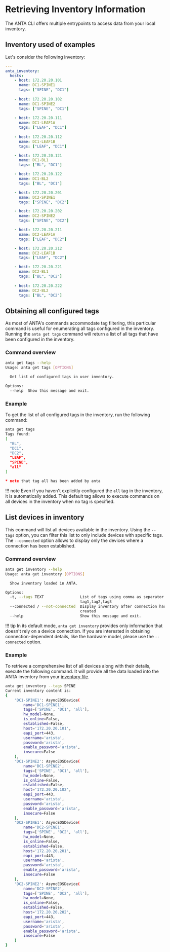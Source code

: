# Retrieving Inventory Information

The ANTA CLI offers multiple entrypoints to access data from your local inventory.

## Inventory used of examples

Let's consider the following inventory:

```yaml
---
anta_inventory:
  hosts:
    - host: 172.20.20.101
      name: DC1-SPINE1
      tags: ["SPINE", "DC1"]
    
    - host: 172.20.20.102
      name: DC1-SPINE2
      tags: ["SPINE", "DC1"]
    
    - host: 172.20.20.111
      name: DC1-LEAF1A
      tags: ["LEAF", "DC1"]
    
    - host: 172.20.20.112
      name: DC1-LEAF1B
      tags: ["LEAF", "DC1"]

    - host: 172.20.20.121
      name: DC1-BL1
      tags: ["BL", "DC1"]

    - host: 172.20.20.122
      name: DC1-BL2
      tags: ["BL", "DC1"]

    - host: 172.20.20.201
      name: DC2-SPINE1
      tags: ["SPINE", "DC2"]

    - host: 172.20.20.202
      name: DC2-SPINE2
      tags: ["SPINE", "DC2"]

    - host: 172.20.20.211
      name: DC2-LEAF1A
      tags: ["LEAF", "DC2"]

    - host: 172.20.20.212
      name: DC2-LEAF1B
      tags: ["LEAF", "DC2"]

    - host: 172.20.20.221
      name: DC2-BL1
      tags: ["BL", "DC2"]
      
    - host: 172.20.20.222
      name: DC2-BL2
      tags: ["BL", "DC2"]
```

## Obtaining all configured tags

As most of ANTA's commands accommodate tag filtering, this particular command is useful for enumerating all tags configured in the inventory. Running the `anta get tags` command will return a list of all tags that have been configured in the inventory.

### Command overview

```bash
anta get tags --help
Usage: anta get tags [OPTIONS]

  Get list of configured tags in user inventory.

Options:
  --help  Show this message and exit.
```

### Example

To get the list of all configured tags in the inventory, run the following command:

```bash
anta get tags
Tags found:
[
  "BL",
  "DC1",
  "DC2",
  "LEAF",
  "SPINE",
  "all"
]

* note that tag all has been added by anta
```

!!! note
    Even if you haven't explicitly configured the `all` tag in the inventory, it is automatically added. This default tag allows to execute commands on all devices in the inventory when no tag is specified.

## List devices in inventory

This command will list all devices available in the inventory. Using the `--tags` option, you can filter this list to only include devices with specific tags. The `--connected` option allows to display only the devices where a connection has been established.

### Command overview

```bash
anta get inventory --help
Usage: anta get inventory [OPTIONS]

  Show inventory loaded in ANTA.

Options:
  -t, --tags TEXT                List of tags using comma as separator:
                                 tag1,tag2,tag3
  --connected / --not-connected  Display inventory after connection has been
                                 created
  --help                         Show this message and exit.
```


!!! tip
    In its default mode, `anta get inventory` provides only information that doesn't rely on a device connection. If you are interested in obtaining connection-dependent details, like the hardware model, please use the `--connected` option.

### Example

To retrieve a comprehensive list of all devices along with their details, execute the following command. It will provide all the data loaded into the ANTA inventory from your [inventory file](../../usage-inventory-catalog/).

```bash
anta get inventory --tags SPINE
Current inventory content is:
{
    'DC1-SPINE1': AsyncEOSDevice(
        name='DC1-SPINE1',
        tags=['SPINE', 'DC1', 'all'],
        hw_model=None,
        is_online=False,
        established=False,
        host='172.20.20.101',
        eapi_port=443,
        username='arista',
        password='arista',
        enable_password='arista',
        insecure=False
    ),
    'DC1-SPINE2': AsyncEOSDevice(
        name='DC1-SPINE2',
        tags=['SPINE', 'DC1', 'all'],
        hw_model=None,
        is_online=False,
        established=False,
        host='172.20.20.102',
        eapi_port=443,
        username='arista',
        password='arista',
        enable_password='arista',
        insecure=False
    ),
    'DC2-SPINE1': AsyncEOSDevice(
        name='DC2-SPINE1',
        tags=['SPINE', 'DC2', 'all'],
        hw_model=None,
        is_online=False,
        established=False,
        host='172.20.20.201',
        eapi_port=443,
        username='arista',
        password='arista',
        enable_password='arista',
        insecure=False
    ),
    'DC2-SPINE2': AsyncEOSDevice(
        name='DC2-SPINE2',
        tags=['SPINE', 'DC2', 'all'],
        hw_model=None,
        is_online=False,
        established=False,
        host='172.20.20.202',
        eapi_port=443,
        username='arista',
        password='arista',
        enable_password='arista',
        insecure=False
    )
}
```
